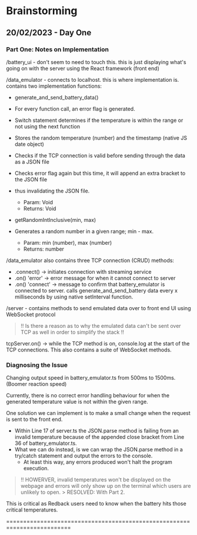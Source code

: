 # Brainstorming

## 20/02/2023 - Day One

### **Part One: Notes on Implementation**

/battery_ui - don't seem to need to touch this. this is just displaying what's going on with the server
using the React framework (front end)

/data_emulator - connects to localhost. this is where implementation is. contains two implementation functions:

- generate_and_send_battery_data()
- For every function call, an error flag is generated.
- Switch statement determines if the temperature is within the range or not using the next function
- Stores the random temperature (number) and the timestamp (native JS date object)
- Checks if the TCP connection is valid before sending through the data as a JSON file
- Checks error flag again but this time, it will append an extra bracket to the JSON file
- thus invalidating the JSON file. 
    - Param: Void
    - Returns: Void

- getRandomIntInclusive(min, max)
- Generates a random number in a given range; min - max.
    - Param: min (number), max (number)
    - Returns: number

/data_emulator also contains three TCP connection (CRUD) methods:
- .connect() -> initiates connection with streaming service
- .on() 'error' -> error message for when it cannot connect to server
- .on() 'connect' -> message to confirm that battery_emulator is connected to server. calls generate_and_send_battery data every x milliseconds by using native setInterval function.

/server - contains methods to send emulated data over to front end UI using WebSocket protocol

> !! Is there a reason as to why the emulated data can't be sent over TCP as well in order to simplify the stack !!

tcpServer.on() -> while the TCP method is on, console.log at the start of the TCP connections.
This also contains a suite of WebSocket methods.

### **Diagnosing the Issue** 
Changing output speed in battery_emulator.ts from 500ms to 1500ms. (Boomer reaction speed)

Currently, there is no correct error handling behaviour for when the generated temperature value is not within the given range.

One solution we can implement is to make a small change when the request is sent to the front end.
- Within Line 17 of server.ts the JSON.parse method is failing from an invalid temperature because of the appended close bracket from Line 36 of battery_emulator.ts.
- What we can do instead, is we can wrap the JSON.parse method in a try/catch statement and output the errors to the console.
    - At least this way, any errors produced won't halt the program execution.

> !! HOWERVER, invalid temperatures won't be displayed on the webpage and errors will only show up on the terminal which users are unlikely to open.
    > RESOLVED: With Part 2.

This is critical as Redback users need to know when the battery hits those critical temperatures.

=========================================================================
